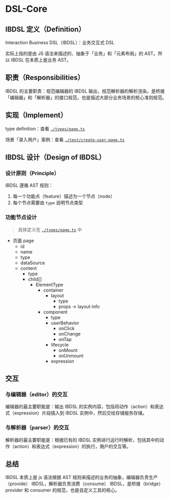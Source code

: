 # DSL-Core

## IBDSL 定义（Definition）

Interaction Business DSL（IBDSL）：业务交互式 DSL

实际上指的是由 JS 语法来描述的、抽象于「业务」和「元素布局」的 AST。所以 IBDSL 在本质上是业务 AST。

## 职责（Responsibilities）

IBDSL 的主要职责：规范编辑器的 IBDSL 输出，规范解析器的解析渲染。是桥接「编辑器」和「解析器」的接口规范，也是描述大部分业务场景的核心准则规范。

## 实现（Implement）

type definition：查看 [`./types/page.ts`][typeOfDSL]

场景「录入用户」案例：查看 [`./test/create-user-page.ts`][entityOfDSL]

## IBDSL 设计（Design of IBDSL）

### 设计原则（Principle）

IBDSL 遵循 AST 规则：

1. 每一个功能点（feature）描述为一个节点（node）
2. 每个节点需要由 `type` 说明节点类型

### 功能节点设计

> 具体定义在 [`./types/page.ts`][typeOfDSL] 中

- 页面 page
  - id
  - name
  - type
  - dataSource
  - content
    - type
    - child[]
      - ElementType
        - container
          - layout
            - type
            - props -> layout info
        - component
          - type
          - userBehavior
            - onClick
            - onChange
            - onTap
          - lifecycle
            - onMount
            - onUnmount
          - expression

## 交互

### 与编辑器（editor）的交互

编辑器的最主要职能是：输出 IBDSL 的实例内容，包括将动作（action）和表达式（expression）片段插入到 IBDSL 实例中，然后交给存储服务存储。

### 与解析器（parser）的交互

解析器的最主要职能是：根据已有的 IBDSL 实例进行运行时解析，包括其中的动作（action）和表达式（expression）的执行，用户的交互等。

## 总结

IBDSL 本质上是 js 语法根据 AST 规则来描述的业务的抽象，编辑器负责生产（provide） IBDSL，解析器负责消费（consume） IBDSL，是桥接（bridge）provider 和 consumer 的规范，也是自定义工具的核心。

[typeOfDSL]: ./types/page.ts
[entityOfDSL]: ./test/create-user-page.ts
